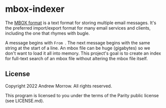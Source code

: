 # mbox-indexer

The [MBOX format](https://www.loc.gov/preservation/digital/formats/fdd/fdd000383.shtml) is a text format for storing
multiple email messages. It's the preferred import/export format for many email services and clients, including the one
that rhymes with bugle.

A message begins with `From `. The next message begins with the same string at the start of a line. An mbox file can be
huge (gigabytes) so we don't want to load it all into memory. This project's goal is to create an index for full-text
search of an mbox file without altering the mbox file itself.

## License

Copyright 2022 Andrew Morrow. All rights reserved.

This program is licensed to you under the terms of the Parity public license (see LICENSE.md).